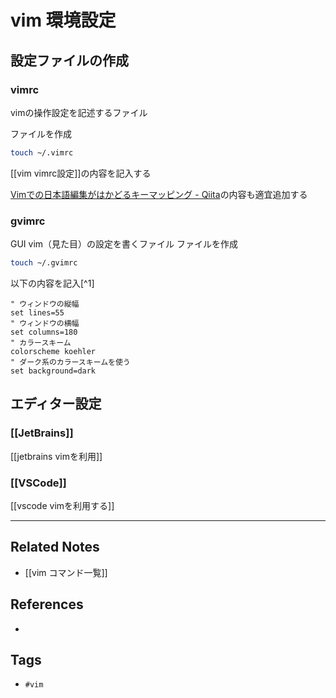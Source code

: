 # vim 環境設定
## 設定ファイルの作成
### vimrc
vimの操作設定を記述するファイル

ファイルを作成
```sh
touch ~/.vimrc  
```

[[vim vimrc設定]]の内容を記入する

[Vimでの日本語編集がはかどるキーマッピング - Qiita](https://qiita.com/ssh0/items/9e7f0d8b8f033183dd0b)の内容も適宜追加する

### gvimrc
GUI vim（見た目）の設定を書くファイル
ファイルを作成
```sh
touch ~/.gvimrc  
```

以下の内容を記入[^1]
```
" ウィンドウの縦幅
set lines=55
" ウィンドウの横幅
set columns=180
" カラースキーム
colorscheme koehler
" ダーク系のカラースキームを使う
set background=dark
```

## エディター設定
### [[JetBrains]]
[[jetbrains vimを利用]]

### [[VSCode]]
[[vscode vimを利用する]]


---
## Related Notes
- [[vim コマンド一覧]]

## References
- 

## Tags
- `#vim` 
